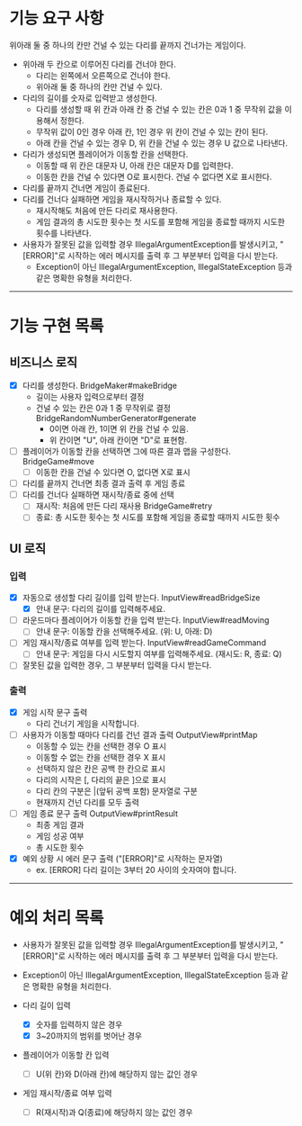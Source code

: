 # 기능 요구 사항 

위아래 둘 중 하나의 칸만 건널 수 있는 다리를 끝까지 건너가는 게임이다.

- 위아래 두 칸으로 이루어진 다리를 건너야 한다.
  - 다리는 왼쪽에서 오른쪽으로 건너야 한다.
  - 위아래 둘 중 하나의 칸만 건널 수 있다.
- 다리의 길이를 숫자로 입력받고 생성한다.
  - 다리를 생성할 때 위 칸과 아래 칸 중 건널 수 있는 칸은 0과 1 중 무작위 값을 이용해서 정한다.
  - 무작위 값이 0인 경우 아래 칸, 1인 경우 위 칸이 건널 수 있는 칸이 된다.
  - 아래 칸을 건널 수 있는 경우 D, 위 칸을 건널 수 있는 경우 U 값으로 나타낸다.
- 다리가 생성되면 플레이어가 이동할 칸을 선택한다.
  - 이동할 때 위 칸은 대문자 U, 아래 칸은 대문자 D를 입력한다.
  - 이동한 칸을 건널 수 있다면 O로 표시한다. 건널 수 없다면 X로 표시한다.
- 다리를 끝까지 건너면 게임이 종료된다.
- 다리를 건너다 실패하면 게임을 재시작하거나 종료할 수 있다.
  - 재시작해도 처음에 만든 다리로 재사용한다.
  - 게임 결과의 총 시도한 횟수는 첫 시도를 포함해 게임을 종료할 때까지 시도한 횟수를 나타낸다.
- 사용자가 잘못된 값을 입력할 경우 IllegalArgumentException를 발생시키고, "[ERROR]"로 시작하는 에러 메시지를 출력 후 그 부분부터 입력을 다시 받는다.
  - Exception이 아닌 IllegalArgumentException, IllegalStateException 등과 같은 명확한 유형을 처리한다.

---

# 기능 구현 목록 

## 비즈니스 로직 

- [x] 다리를 생성한다. BridgeMaker#makeBridge
  - 길이는 사용자 입력으로부터 결정 
  - 건널 수 있는 칸은 0과 1 중 무작위로 결정 BridgeRandomNumberGenerator#generate 
    - 0이면 아래 칸, 1이면 위 칸을 건널 수 있음.
    - 위 칸이면 "U", 아래 칸이면 "D"로 표현함.
- [ ] 플레이어가 이동할 칸을 선택하면 그에 따른 결과 맵을 구성한다. BridgeGame#move
  - [ ] 이동한 칸을 건널 수 있다면 O, 없다면 X로 표시
- [ ] 다리를 끝까지 건너면 최종 결과 출력 후 게임 종료 
- [ ] 다리를 건너다 실패하면 재시작/종료 중에 선택 
  - [ ] 재시작: 처음에 만든 다리 재사용 BridgeGame#retry
  - [ ] 종료: 총 시도한 횟수는 첫 시도를 포함해 게임을 종료할 때까지 시도한 횟수 

## UI 로직

### 입력

- [x] 자동으로 생성할 다리 길이를 입력 받는다. InputView#readBridgeSize
  - [x] 안내 문구: 다리의 길이를 입력해주세요.
- [ ] 라운드마다 플레이어가 이동할 칸을 입력 받는다. InputView#readMoving
  - [ ] 안내 문구: 이동할 칸을 선택해주세요. (위: U, 아래: D)
- [ ] 게임 재시작/종료 여부를 입력 받는다. InputView#readGameCommand
  - [ ] 안내 문구: 게임을 다시 시도할지 여부를 입력해주세요. (재시도: R, 종료: Q)
- [ ] 잘못된 값을 입력한 경우, 그 부분부터 입력을 다시 받는다.

### 출력

- [x] 게임 시작 문구 출력 
  - 다리 건너기 게임을 시작합니다.
- [ ] 사용자가 이동할 때마다 다리를 건넌 결과 출력 OutputView#printMap
  - 이동할 수 있는 칸을 선택한 경우 O 표시
  - 이동할 수 없는 칸을 선택한 경우 X 표시
  - 선택하지 않은 칸은 공백 한 칸으로 표시
  - 다리의 시작은 [, 다리의 끝은 ]으로 표시
  - 다리 칸의 구분은 |(앞뒤 공백 포함) 문자열로 구분
  - 현재까지 건넌 다리를 모두 출력
- [ ] 게임 종료 문구 출력 OutputView#printResult
  - 최종 게임 결과 
  - 게임 성공 여부 
  - 총 시도한 횟수 
- [x] 예외 상황 시 에러 문구 출력 ("[ERROR]"로 시작하는 문자열) 
  - ex. [ERROR] 다리 길이는 3부터 20 사이의 숫자여야 합니다.

--- 

# 예외 처리 목록 

- 사용자가 잘못된 값을 입력할 경우 IllegalArgumentException를 발생시키고, "[ERROR]"로 시작하는 에러 메시지를 출력 후 그 부분부터 입력을 다시 받는다.
- Exception이 아닌 IllegalArgumentException, IllegalStateException 등과 같은 명확한 유형을 처리한다.


- 다리 길이 입력 
  - [x] 숫자를 입력하지 않은 경우 
  - [x] 3~20까지의 범위를 벗어난 경우 
- 플레이어가 이동할 칸 입력 
  - [ ] U(위 칸)와 D(아래 칸)에 해당하지 않는 값인 경우 
- 게임 재시작/종료 여부 입력 
  - [ ] R(재시작)과 Q(종료)에 해당하지 않는 값인 경우 

